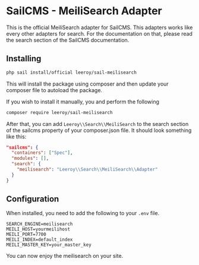 # SailCMS - MeiliSearch Adapter

This is the official MeiliSearch adapter for SailCMS. This adapters works like every other adapters for search. For the documentation on that, please read the search section of the SailCMS documentation.



## Installing

```bash
php sail install/official leeroy/sail-meilisearch
```

This will install the package using composer and then update your composer file to autoload the package.

If you wish to install it manually, you and perform the following

```bash
composer require leeroy/sail-meilisearch
```

After that, you can add `Leeroy\\Search\\MeiliSearch` to the search section of the sailcms property of your composer.json file. It should look something like this:

```json
"sailcms": {
  "containers": ["Spec"],
  "modules": [],
  "search": {
    "meilisearch": "Leeroy\\Search\\MeiliSearch\\Adapter"
  }
}
```



## Configuration

When installed, you need to add the following to your `.env` file.

```
SEARCH_ENGINE=meilisearch
MEILI_HOST=yourmeilihost
MEILI_PORT=7700
MEILI_INDEX=default_index
MEILI_MASTER_KEY=your_master_key
```



You can now enjoy the meilisearch on your site.